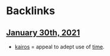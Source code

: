 
# Backlinks
## [January 30th, 2021](<January 30th, 2021.md>)
- [kairos](<kairos.md>) = appeal to adept use of [time](<time.md>).

